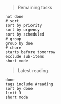 > Remaining tasks 
```tasks
not done
# sort
sort by priority
sort by urgency
sort by scheduled 
# group
group by due
# chore
starts before tomorrow
exclude sub-items
short mode
```
> Latest reading
```tasks
done
tags include #reading 
sort by done
limit 3
short mode
```